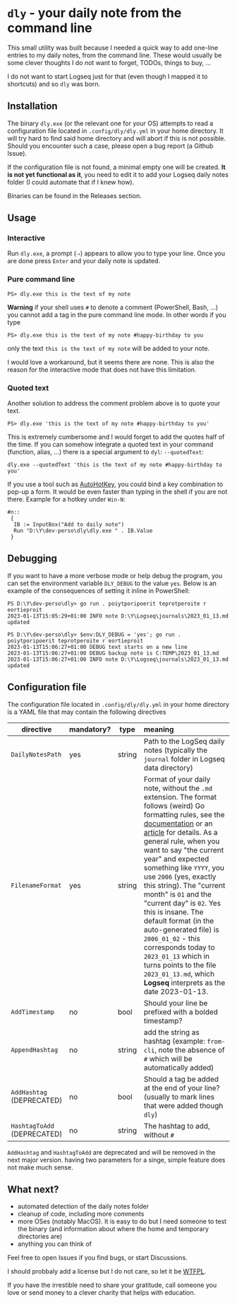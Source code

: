 <!-- markdownlint-disable MD040 MD009 -->

# `dly` - your daily note from the command line

This small utility was built because I needed a quick way to add one-line entries to my daily notes, from the command line. These would usually be some clever thoughts I do not want to forget, TODOs, things to buy, ...

I do not want to start Logseq just for that (even though I mapped it to shortcuts) and so `dly` was born.

## Installation

The binary `dly.exe` (or the relevant one for your OS) attempts to read a configuration file located in `.config/dly/dly.yml` in your home directory. It will try hard to find said home directory and will abort if this is not possible. Should you encounter such a case, please open a bug report (a Github Issue).

If the configuration file is not found, a minimal empty one will be created. **It is not yet functional as it**, you need to edit it to add your Logseq daily notes folder (I could automate that if I knew how).

Binaries can be found in the Releases section.

## Usage

### Interactive

Run `dly.exe`, a prompt (`⤑`) appears to allow you to type your line. Once you are done press `Enter` and your daily note is updated.

### Pure command line

```
PS> dly.exe this is the text of my note
```

**Warning** if your shell uses `#` to denote a comment (PowerShell, Bash, ...) you cannot add a tag in the pure command line mode. In other words if you type

```
PS> dly.exe this is the text of my note #happy-birthday to you
```

only the text `this is the text of my note` will be added to your note.

I would love a workaround, but it seems there are none. This is also the reason for the interactive mode that does not have this limitation.

### Quoted text

Another solution to address the comment problem above is to quote your text.

```
PS> dly.exe 'this is the text of my note #happy-birthday to you'
```

This is extremely cumbersome and I would forget to add the quotes half of the time. If you can somehow integrate a quoted text in your command (function, alias, ...) there is a special argument to `dyl`: `--quotedText`:

```
dly.exe --quotedText 'this is the text of my note #happy-birthday to you'
```

If you use a tool such as [AutoHotKey](https://www.autohotkey.com/), you could bind a key combination to pop-up a form. It would be even faster than typing in the shell if you are not there.
Example for a hotkey under `Win-N`:

```
#n::
 {
  IB := InputBox("Add to daily note")
  Run "D:\Y\dev-perso\dly\dly.exe " . IB.Value
 }
```

## Debugging

If you want to have a more verbose mode or help debug the program, you can set the environment variable `DLY_DEBUG` to the value `yes`. Below is an example of the consequences of setting it inline in PowerShell:

```
PS D:\Y\dev-perso\dly> go run . poiytporipoerit teprotperoite r eortieproit
2023-01-13T15:05:29+01:00 INFO note D:\Y\Logseq\journals\2023_01_13.md updated

PS D:\Y\dev-perso\dly> $env:DLY_DEBUG = 'yes'; go run . poiytporipoerit teprotperoite r eortieproit
2023-01-13T15:06:27+01:00 DEBUG text starts on a new line
2023-01-13T15:06:27+01:00 DEBUG backup note is C:TEMP\2023_01_13.md
2023-01-13T15:06:27+01:00 INFO note D:\Y\Logseq\journals\2023_01_13.md updated
```

## Configuration file

The configuration file located in `.config/dly/dly.yml` in your home directory is a YAML file that may contain the following directives

| directive | mandatory? | type | meaning |
| --- | --- | --- | :--- |
| `DailyNotesPath` | yes | string | Path to the LogSeq daily notes (typically the `journal` folder in Logseq data directory)
| `FilenameFormat` | yes | string | Format of your daily note, without the `.md` extension. The format follows (weird) Go formatting rules, see the [documentation](https://pkg.go.dev/time) or an [article](https://www.geeksforgeeks.org/time-formatting-in-golang/) for details. As a general rule, when you want to say "the current year" and expected something like `YYYY`, you use `2006` (yes, exactly this string). The "current month" is `01` and the "current day" is `02`. Yes this is insane. The default format (in the auto-generated file) is `2006_01_02` - this corresponds today to `2023_01_13` which in turns points to the file `2023_01_13.md`, which **Logseq** interprets as the date 2023-01-13.|
| `AddTimestamp` | no | bool | Should your line be prefixed with a bolded timestamp? |
| `AppendHashtag` | no | string | add the string as hashtag (example: `from-cli`, note the absence of `#` which will be automatically added) |
| `AddHashtag`<br>(DEPRECATED) | no | bool | Should a tag be added at the end of your line? (usually to mark lines that were added though `dly`) |
| `HashtagToAdd`<br>(DEPRECATED) | no | string | The hashtag to add, without `#` |

`AddHashtag` and `HashtagToAdd` are deprecated and will be removed in the next major version. having two parameters for a singe, simple feature does not make much sense.

## What next?

- automated detection of the daily notes folder
- cleanup of code, including more comments
- more OSes (notably MacOS). It is easy to do but I need someone to test the binary (and information about where the home and temporary directories are)
- anything you can think of

Feel free to open Issues if you find bugs, or start Discussions.

I should probbaly add a license but I do not care, so let it be [WTFPL](https://en.wikipedia.org/wiki/WTFPL).

If you have the irrestible need to share your gratitude, call someone you love or send money to a clever charity that helps with education.
